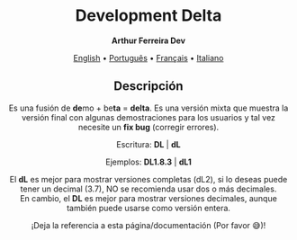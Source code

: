 <h1 align="center">Development Delta</h1>

<p align="center"><strong>Arthur Ferreira Dev</strong></p>

<div align="center">
    <a href="">English</a>
    <span>•</span>
    <a href="../pt-BR/delta.md">Português</a>
    <span>•</span>
    <a href="">Français</a>
    <span>•</span>
    <a href="">Italiano</a>
</div>

<section align="center">
    <h2>Descripción</h2>
    <p>
        Es una fusión de <strong>de</strong>mo + be<strong>ta</strong> = <strong>delta</strong>. Es una versión mixta que muestra la versión final con algunas demostraciones para los usuarios y tal vez necesite un <strong>fix bug</strong> (corregir errores).
    </p>
    <p>
        Escritura: <strong>DL</strong> | <strong>dL</strong>
    </p>
    <p>
        Ejemplos: <strong>DL1.8.3</strong> | <strong>dL1</strong>
    </p>
    <p>
        El <strong>dL</strong> es mejor para mostrar versiones completas (dL2), si lo deseas puede tener un decimal (3.7), NO se recomienda usar dos o más decimales. <br>
        En cambio, el <strong>DL</strong> es mejor para mostrar versiones decimales, aunque también puede usarse como versión entera.
    </p>
    <p>
        ¡Deja la referencia a esta página/documentación (Por favor &#x1F605;)!
    </p>
</section>